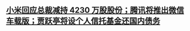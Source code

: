 ## <a href="http://www.geekpark.net/news/246767" target="_blank">小米回应总裁减持 4230 万股股份；腾讯将推出微信车载版；贾跃亭将设个人信托基金还国内债务</a>
<div style="display: none;">        音箱供应商
</div>
